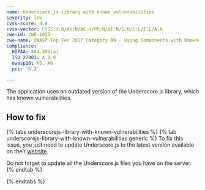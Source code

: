 ```yaml
---
name: Underscore.js library with known vulnerabilities
severity: low
cvss-score: 4.8
cvss-vector: CVSS:3.0/AV:N/AC:H/PR:N/UI:N/S:U/C:L/I:L/A:N
cwe-id: CWE-1035
cwe-name: OWASP Top Ten 2017 Category A9 - Using Components with Known Vulnerabilities
compliance:
  HIPAA: 164.306(a)
  ISO 27001: A.8.9
  owasp10: A5, A6
  pci: '6.2'

---            
```


The application uses an outdated version of the Underscore.js library, which has known vulnerabilities.

## How to fix

{% tabs underscorejs-library-with-known-vulnerabilities %}
{% tab underscorejs-library-with-known-vulnerabilities generic %}
To fix this issue, you just need to update Underscore.js to the latest version available on their [website](https://underscorejs.org/).

Do not forget to update all the Underscore.js files you have on the server.
{% endtab %}

{% endtabs %}
